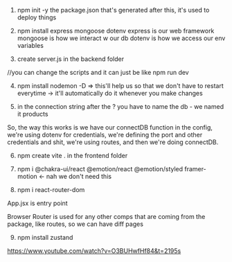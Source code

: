 1. npm init -y
    the package.json that's generated after this, it's used to deploy things 

2. npm install express mongoose dotenv
    express is our web framework 
    mongoose is how we interact w our db 
    dotenv is how we access our env variables 

3. create server.js in the backend folder

//you can change the scripts and it can just be like npm run dev

4. npm install nodemon -D => this'll help us so that we don't have to restart everytime -> it'll automatically do it whenever you make changes 

5. in the connection string after the ? you have to name the db - we named it products 

So, the way this works is we have our connectDB function in the config, we're using dotenv for credentials, we're defining the port and other credentials and shit, we're using routes, and then we're doing connectDB. 

6. npm create vite . in the frontend folder

7. npm i @chakra-ui/react @emotion/react @emotion/styled framer-motion <- nah we don't need this 

8. npm i react-router-dom

App.jsx is entry point 

Browser Router is used for any other comps that are coming from the package, like routes, so we can have diff pages 

9. npm install zustand 

https://www.youtube.com/watch?v=O3BUHwfHf84&t=2195s 